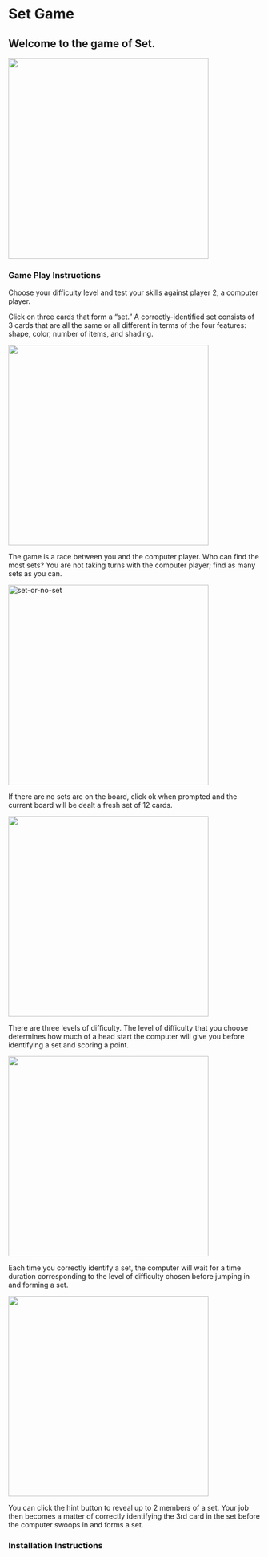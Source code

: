 # Set Game

## Welcome to the game of Set.

<img width = "400" src="https://user-images.githubusercontent.com/76539970/154822660-800db043-25d1-445b-a2c7-34ab84bf7b30.png">

### Game Play Instructions

Choose your difficulty level and test your skills against player 2, a computer player.



Click on three cards that form a “set.”
A correctly-identified set consists of 3 cards that are all the same or all different in terms of the four features: shape, color, number of items, and shading.

<img width = "400" src="https://user-images.githubusercontent.com/76539970/154822658-420c6a2a-707d-455b-94df-06a23d6b33d4.jpeg">

The game is a race between you and the computer player. Who can find the most sets?
You are not taking turns with the computer player; find as many sets as you can.

<img width="400" alt="set-or-no-set" src="https://user-images.githubusercontent.com/76539970/154822683-48dbb415-09dc-4eb1-a0a1-8a906a6f0c53.png">



If there are no sets are on the board, click ok when prompted and the current board will be dealt a fresh set of 12 cards.

<img width = "400" src="https://user-images.githubusercontent.com/76539970/154822652-59004296-0911-4e51-bf82-ee5b99eaa78d.jpeg">

There are three levels of difficulty. The level of difficulty that you choose determines how much of a head start the computer will give you before identifying a set and scoring a point.

<img width = "400" src="https://user-images.githubusercontent.com/76539970/154822422-c90abdea-b93d-4445-ab17-cd4a4de148fe.png">


Each time you correctly identify a set, the computer will wait for a time duration corresponding to the level of difficulty chosen before jumping in and forming a set.

<img width = "400" src="https://user-images.githubusercontent.com/76539970/154822674-375aa471-52fe-47ab-9dc0-492c79926293.jpeg">


You can click the hint button to reveal up to 2 members of a set. Your job then becomes a matter of correctly identifying the 3rd card in the set before the computer swoops in and forms a set.



### Installation Instructions
